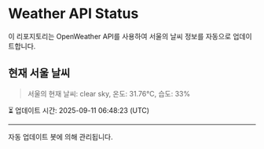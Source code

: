 
# Weather API Status

이 리포지토리는 OpenWeather API를 사용하여 서울의 날씨 정보를 자동으로 업데이트합니다.

## 현재 서울 날씨
> 서울의 현재 날씨: clear sky, 온도: 31.76°C, 습도: 33%

⏳ 업데이트 시간: 2025-09-11 06:48:23 (UTC)

---
자동 업데이트 봇에 의해 관리됩니다.
